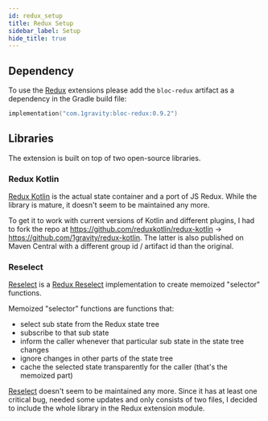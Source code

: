 ```yaml
---
id: redux_setup
title: Redux Setup
sidebar_label: Setup
hide_title: true
---
```


## Dependency

To use the [Redux](https://developer.android.com/jetpack/compose) extensions please add the `bloc-redux` artifact as a dependency in the Gradle build file:

```kotlin
implementation("com.1gravity:bloc-redux:0.9.2")
```

## Libraries

The extension is built on top of two open-source libraries.


### Redux Kotlin

[Redux Kotlin](https://reduxkotlin.org/) is the actual state container and a port of JS Redux. While the library is mature, it doesn't seem to be maintained any more.

 To get it to work with current versions of Kotlin and different plugins, I had to fork the repo at https://github.com/reduxkotlin/redux-kotlin -> https://github.com/1gravity/redux-kotlin. The latter is also published on Maven Central with a different group id / artifact id than the original.

### Reselect

[Reselect](https://github.com/reduxkotlin/Reselect) is a [Redux Reselect](https://github.com/reduxjs/reselect) implementation to create memoized "selector" functions.

Memoized "selector" functions are functions that:
- select sub state from the Redux state tree
- subscribe to that sub state 
- inform the caller whenever that particular sub state in the state tree changes
- ignore changes in other parts of the state tree
- cache the selected state transparently for the caller (that's the memoized part)

[Reselect](https://github.com/reduxkotlin/Reselect) doesn't seem to be maintained any more. Since it has at least one critical bug, needed some updates and only consists of two files, I decided to include the whole library in the Redux extension module.

